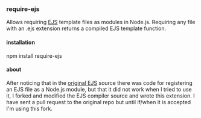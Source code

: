 ﻿### require-ejs

Allows requiring [EJS](https://github.com/visionmedia/ejs) template files as modules in Node.js.  Requiring any file with an .ejs extension returns a compiled EJS template function.

#### installation

npm install require-ejs

#### about

After noticing that in the [original EJS](https://github.com/visionmedia/ejs) source there was code for registering an EJS file as a Node.js module, but that it did not work when I tried to use it, I forked and modified the EJS compiler source and wrote this extension.  I have sent a pull request to the original repo but until if/when it is accepted I'm using this fork.

